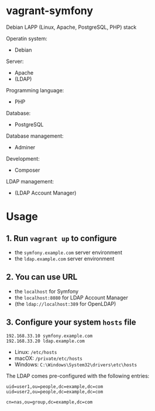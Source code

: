 # vagrant-symfony

Debian LAPP (Linux, Apache, PostgreSQL, PHP) stack

Operatin system:
- Debian

Server:
- Apache
- (LDAP)

Programming language:
- PHP

Database:
- PostgreSQL

Database management:
- Adminer

Development:
- Composer

LDAP management:
- (LDAP Account Manager)

# Usage

## 1. Run `vagrant up` to configure
- the `symfony.example.com` server environment
- the `ldap.example.com` server environment

## 2. You can use URL
- the `localhost` for Symfony
- the `localhost:8080` for LDAP Account Manager
- (the `ldap://localhost:389` for OpenLDAP)

## 3. Configure your system `hosts` file

    192.168.33.10 symfony.example.com
    192.168.33.20 ldap.example.com

- Linux: `/etc/hosts`
- macOX: `/private/etc/hosts`
- Windows: `C:\Windows\System32\drivers\etc\hosts`

The LDAP comes pre-configured with the following entries:

    uid=user1,ou=people,dc=example,dc=com
    uid=user2,ou=people,dc=example,dc=com

    cn=nas,ou=group,dc=example,dc=com